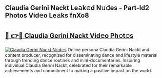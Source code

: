 ## Claudia Gerini Nackt Le𝚊k𝚎d N𝚞𝚍es - Part-ld2 Photos Vid𝚎o Le𝚊ks fnXo8

# <h2><a href="http://fb7xpj7.evod.top/?m=Claudia+Gerini+Nackt">🔗 👉🔴 Claudia Gerini Nackt Vid𝚎o Ph𝚘t𝚘s</a></h2>

[![Claudia Gerini Nackt N𝚞d𝚎s](https://i.imgur.com/8V9OHl7.gif)](http://fb7xpj7.evod.top/?m=Claudia+Gerini+Nackt)
Online persona Claudia Gerini Nackt and content producer, recognized for disseminating dance and lifestyle material through trending dance routines and mini-documentaries. Inspiring individual Claudia Gerini Nackt, celebrated for their remarkable achievements and commitment to making a positive impact on the world. 
